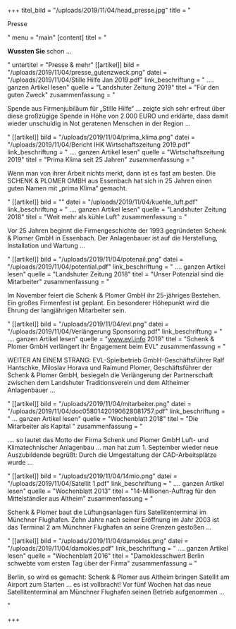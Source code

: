 +++
titel_bild = "/uploads/2019/11/04/head_presse.jpg"
title = "<p>Presse</p>"
menu = "main"
[content]
titel = "<p><strong>Wussten Sie </strong>schon ...</p>"
untertitel = "Presse & mehr"
[[artikel]]
bild = "/uploads/2019/11/04/presse_gutenzweck.png"
datei = "/uploads/2019/11/04/Stille Hilfe Jan 2019.pdf"
link_beschriftung = " .... ganzen Artikel lesen"
quelle = "Landshuter Zeitung 2019"
titel = "Für den guten Zweck"
zusammenfassung = "<p>Spende aus Firmenjubiläum für „Stille Hilfe“ ... zeigte sich sehr erfreut über diese großzügige Spende in Höhe von 2.000 EURO und erklärte, dass damit wieder unschuldig in Not geratenen Menschen in der Region ...</p>"
[[artikel]]
bild = "/uploads/2019/11/04/prima_klima.png"
datei = "/uploads/2019/11/04/Bericht IHK Wirtschaftszeitung 2019.pdf"
link_beschriftung = " .... ganzen Artikel lesen"
quelle = "Wirtschaftszeitung 2019"
titel = "Prima Klima seit 25 Jahren"
zusammenfassung = "<p>Wenn man von ihrer Arbeit nichts merkt, dann ist es fast am besten. Die SCHENK &amp; PLOMER GMBH aus Essenbach hat sich in 25 Jahren einen guten Namen mit „prima Klima“ gemacht.</p>"
[[artikel]]
bild = ""
datei = "/uploads/2019/11/04/kuehle_luft.pdf"
link_beschriftung = " .... ganzen Artikel lesen"
quelle = "Landshuter Zeitung 2018"
titel = "Weit mehr als kühle Luft"
zusammenfassung = "<p>Vor 25 Jahren beginnt die Firmengeschichte der 1993 gegründeten Schenk &amp; Plomer GmbH in Essenbach. Der Anlagenbauer ist auf die Herstellung, Installation und Wartung ...</p>"
[[artikel]]
bild = "/uploads/2019/11/04/potenail.png"
datei = "/uploads/2019/11/04/potential.pdf"
link_beschriftung = " .... ganzen Artikel lesen"
quelle = "Landshuter Zeitung 2018"
titel = "Unser Potenzial sind die Mitarbeiter"
zusammenfassung = "<p>Im November feiert die Schenk &amp; Plomer GmbH ihr 25-jähriges Bestehen. Ein großes Firmenfest ist geplant. Ein besonderer Höhepunkt wird die Ehrung der langjährigen Mitarbeiter sein.</p>"
[[artikel]]
bild = "/uploads/2019/11/04/evl.png"
datei = "/uploads/2019/11/04/Verlängerung Sponsoring.pdf"
link_beschriftung = " .... ganzen Artikel lesen"
quelle = "www.evl.info 2019"
titel = "Schenk & Plomer GmbH verlängert ihr Engagement beim EVL"
zusammenfassung = "<p>WEITER AN EINEM STRANG: EVL-Spielbetrieb GmbH-Geschäftsführer Ralf Hantschke, Miloslav Horava und Raimund Plomer, Geschäftsführer der Schenk &amp; Plomer GmbH, besiegeln die Verlängerung der Partnerschaft zwischen dem Landshuter Traditionsverein und dem Altheimer Anlagenbauer ...</p>"
[[artikel]]
bild = "/uploads/2019/11/04/mitarbeiter.png"
datei = "/uploads/2019/11/04/doc05801420190628081757.pdf"
link_beschriftung = " ... ganzen Artikel lesen"
quelle = "Wochenblatt 2018"
titel = "Die Mitarbeiter als Kapital "
zusammenfassung = "<p>.... so lautet das Motto der Firma Schenk und Plomer GmbH Luft- und Klimatechnischer Anlagenbau ... man hat zum 1. September wieder neue Auszubildende begrüßt: Durch die Umgestaltung der CAD-Arbeitsplätze wurde ...</p>"
[[artikel]]
bild = "/uploads/2019/11/04/14mio.png"
datei = "/uploads/2019/11/04/Satellit 1.pdf"
link_beschriftung = " .... ganzen Artikel lesen"
quelle = "Wochenblatt 2013"
titel = "14-Millionen-Auftrag für den Mittelständler aus Altheim"
zusammenfassung = "<p>Schenk &amp; Plomer baut die Lüftungsanlagen fürs Satellitenterminal im Münchner Flughafen. Zehn Jahre nach seiner Eröffnung im Jahr 2003 ist das Terminal 2 am Münchner Flughafen an seine Grenzen gestoßen ...</p>"
[[artikel]]
bild = "/uploads/2019/11/04/damokles.png"
datei = "/uploads/2019/11/04/damokles.pdf"
link_beschriftung = " .... ganzen Artikel lesen"
quelle = "Wochenblatt 2016"
titel = "Damoklesschwert Berlin schwebte vom ersten Tag  über der Firma"
zusammenfassung = "<p>Berlin, so wird es gemacht: Schenk &amp; Plomer aus Altheim bringen Satellit am Airport zum Starten ... es ist vollbracht! Vor fünf Wochen hat das neue Satellitenterminal am Münchner Flughafen seinen Betrieb aufgenommen ...</p>"

+++
